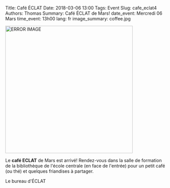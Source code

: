 Title:  Café ÉCLAT
Date: 2018-03-06 13:00
Tags: Event
Slug: cafe_eclat4
Authors: Thomas
Summary: Café ÉCLAT de Mars!
date_event: Mercredi 06 Mars
time_event: 13h00
lang: fr
image_summary: coffee.jpg 


<img src="/images/coffee.jpg" style="width:400px;" alt="ERROR IMAGE">

Le __café ECLAT__  de Mars est arrivé! Rendez-vous dans la salle de formation de la bibliothèque de l'école centrale (en face de l'entrée) pour un petit café (ou thé) et quelques friandises à partager.

Le bureau d'ÉCLAT

